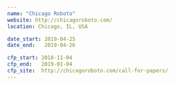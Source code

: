 ```yaml
---
name: "Chicago Roboto"
website: http://chicagoroboto.com/
location: Chicago, IL, USA

date_start: 2019-04-25
date_end:   2019-04-26

cfp_start: 2018-11-04
cfp_end:   2019-01-04
cfp_site:  http://chicagoroboto.com/call-for-papers/
---
```


